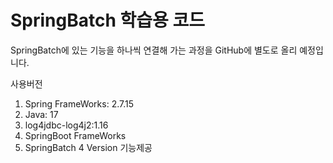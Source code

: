 # SpringBatch 학습용 코드

SpringBatch에 있는 기능을 하나씩 연결해 가는 과정을 GitHub에 별도로 올리 예정입니다.

사용버전

1. Spring FrameWorks: 2.7.15
2. Java: 17
3. log4jdbc-log4j2:1.16
4. SpringBoot FrameWorks
5. SpringBatch 4 Version 기능제공


